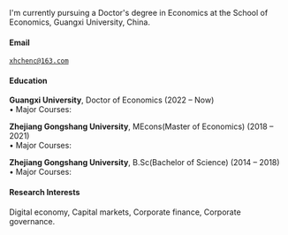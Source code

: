 
I'm currently pursuing a Doctor's degree in Economics at the School of Economics, Guangxi University, China.

#### Email  
<code>xhchenc@163.com</code>  

#### Education  
**Guangxi University**, Doctor of Economics (2022 – Now)  
• Major Courses: 

**Zhejiang Gongshang University**, MEcons(Master of Economics) (2018 – 2021)  
• Major Courses: 

**Zhejiang Gongshang University**, B.Sc(Bachelor of Science) (2014 – 2018)  
• Major Courses: 

#### Research Interests  
Digital economy, Capital markets, Corporate finance, Corporate governance.
